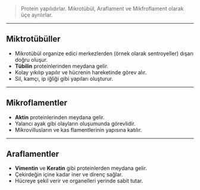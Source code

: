 >Protein yapılıdırlar. Mikrotübül, Araflament ve Mikfroflament olarak üçe ayrılırlar.

___
## Miktrotübüller
- Mikrotübül organize edici merkezlerden (örnek olarak sentroyeller) dışarı doğru oluşur.
- **Tübilin** proteinlerinden meydana gelir.
- Kolay yıkılıp yapılır ve hücrenin hareketinde görev alır.
- Sil, kamçı, ip iğliği gibi yapıları oluşturur.

___
## Mikroflamentler
- **Aktin** proteinlerinden meydana gelir.
- Yalancı ayak gibi olayların oluşumunda görevlidir.
- Mikrovillusların ve kas flamentlerinin yapısına katılır.

___
## Araflamentler
- **Vimentin** ve **Keratin** gibi proteinlerden meydana gelir.
- Çekirdeğin içine kadar iner ve direnç sağlar.
- Hücreye şekil verir ve organelleri yerinde sabit tutar.